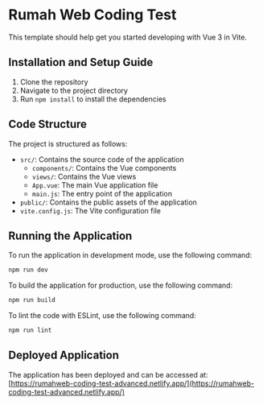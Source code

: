 # Rumah Web Coding Test

This template should help get you started developing with Vue 3 in Vite.

## Installation and Setup Guide

1. Clone the repository
2. Navigate to the project directory
3. Run `npm install` to install the dependencies

## Code Structure

The project is structured as follows:
- `src/`: Contains the source code of the application
  - `components/`: Contains the Vue components
  - `views/`: Contains the Vue views
  - `App.vue`: The main Vue application file
  - `main.js`: The entry point of the application
- `public/`: Contains the public assets of the application
- `vite.config.js`: The Vite configuration file

## Running the Application

To run the application in development mode, use the following command:

```sh
npm run dev
```

To build the application for production, use the following command:

```sh
npm run build
```

To lint the code with ESLint, use the following command:

```sh
npm run lint
```

## Deployed Application

The application has been deployed and can be accessed at: [https://rumahweb-coding-test-advanced.netlify.app/](https://rumahweb-coding-test-advanced.netlify.app/)
